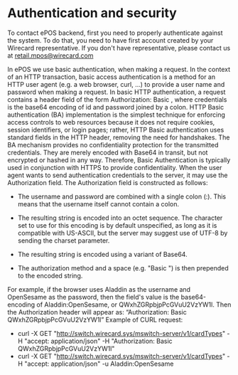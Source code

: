 # Authentication and security

To contact ePOS backend, first you need to properly authenticate against
the system. To do that, you need to have first account created by your
Wirecard representative. If you don't have representative, please
contact us at retail.mpos@wirecard.com

In ePOS we use basic authentication, when making a request. In the
context of an HTTP transaction, basic access authentication is a method
for an HTTP user agent (e.g. a web browser, curl, ...) to provide a user
name and password when making a request. In basic HTTP authentication, a
request contains a header field of the form Authorization: Basic
<credentials>, where credentials is the base64 encoding of id and
password joined by a colon. HTTP Basic authentication (BA)
implementation is the simplest technique for enforcing access controls
to web resources because it does not require cookies, session
identifiers, or login pages; rather, HTTP Basic authentication uses
standard fields in the HTTP header, removing the need for handshakes.
The BA mechanism provides no confidentiality protection for the
transmitted credentials. They are merely encoded with Base64 in transit,
but not encrypted or hashed in any way. Therefore, Basic Authentication
is typically used in conjunction with HTTPS to provide confidentiality.
When the user agent wants to send authentication credentials to the
server, it may use the Authorization field. The Authorization field is
constructed as follows: 
- The username and password are combined with a single colon (:). This
  means that the username itself cannot contain a colon. 
  
- The resulting string is encoded into an octet sequence. The character
  set to use for this encoding is by default unspecified, as long as it
  is compatible with US-ASCII, but the server may suggest use of UTF-8
  by sending the charset parameter. 
  
- The resulting string is encoded
  using a variant of Base64. 
  
- The authorization method and a space (e.g. "Basic ") is then prepended to the encoded string. 

For example, if the browser uses Aladdin as the username and OpenSesame
as the password, then the field's value is the base64-encoding of
Aladdin:OpenSesame, or QWxhZGRpbjpPcGVuU2VzYW1l. Then the Authorization
header will appear as: “Authorization: Basic QWxhZGRpbjpPcGVuU2VzYW1l”
Example of CURL request: 
- curl -X GET
"http://switch.wirecard.sys/mswitch-server/v1/cardTypes" -H "accept:
application/json" -H "Authorization: Basic QWxhZGRpbjpPcGVuU2VzYW1l" 
- curl -X GET "http://switch.wirecard.sys/mswitch-server/v1/cardTypes" -H
"accept: application/json" -u Aladdin:OpenSesame

